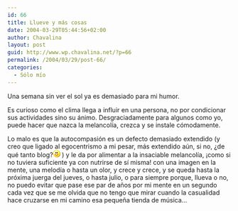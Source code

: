 ```yaml
---
id: 66
title: Llueve y más cosas
date: 2004-03-29T05:44:56+02:00
author: Chavalina
layout: post
guid: http://www.wp.chavalina.net/?p=66
permalink: /2004/03/29/post-66/
categories:
  - Sólo mío
---
```

Una semana sin ver el sol ya es demasiado para mi humor.

Es curioso como el clima llega a influir en una persona, no por condicionar sus actividades sino su ánimo. Desgraciadamente para algunos como yo, puede hacer que nazca la melancolía, crezca y se instale cómodamente.

Lo malo es que la autocompasión es un defecto demasiado extendido (y creo que ligado al egocentrismo a mi pesar, más extendido aún, si no, ¿de qué tanto blog?![emo](/imagenes/emoticonos/sonrisa.gif) ) y le da por alimentar a la insaciable melancolía, ¡como si no tuviera suficiente ya con nutrirse de sí misma! con una imagen en la mente, una melodía o hasta un olor, y crece y crece, y se queda hasta la próxima juerga del jueves, o hasta julio, o para siempre porque, llueva o no, no puedo evitar que pase ese par de a&ntilde;os por mi mente en un segundo cada vez que se me olvida que no tengo que mirar cuando la casualidad hace cruzarse en mi camino esa peque&ntilde;a tienda de música…
